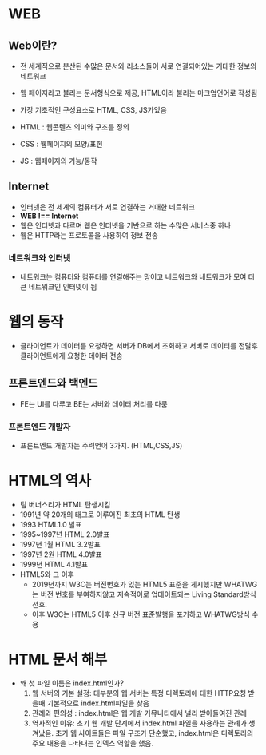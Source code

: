 # WEB

## Web이란?

- 전 세계적으로 분산된 수많은 문서와 리소스들이 서로 연결되어있는 거대한 정보의 네트워크
- 웹 페이지라고 불리는 문서형식으로 제공, HTML이라 불리는 마크업언어로 작성됨
- 가장 기초적인 구성요소로 HTML, CSS, JS가있음

- HTML : 웹콘텐츠 의미와 구조를 정의
- CSS : 웹페이지의 모양/표현
- JS : 웹페이지의 기능/동작

## Internet

- 인터넷은 전 세계의 컴퓨터가 서로 연결하는 거대한 네트워크
- **WEB !== Internet**
- 웹은 인터넷과 다르며 웹은 인터넷을 기반으로 하는 수많은 서비스중 하나
- 웹은 HTTP라는 프로토콜을 사용하여 정보 전송

### 네트워크와 인터넷

- 네트워크는 컴퓨터와 컴퓨터를 연결해주는 망이고 네트워크와 네트워크가 모여 더 큰 네트워크인 인터넷이 됨

# 웹의 동작

- 클라이언트가 데이터를 요청하면 서버가 DB에서 조회하고 서버로 데이터를 전달후 클라이언트에게 요청한 데이터 전송

## 프론트엔드와 백엔드

- FE는 UI를 다루고 BE는 서버와 데이터 처리를 다룸

### 프론트엔드 개발자

- 프론트엔드 개발자는 주력언어 3가지. (HTML,CSS,JS)

# HTML의 역사

- 팀 버너스리가 HTML 탄생시킴
- 1991년 약 20개의 태그로 이루어진 최초의 HTML 탄생
- 1993 HTML1.0 발표
- 1995~1997년 HTML 2.0발표
- 1997년 1월 HTML 3.2발표
- 1997년 2원 HTML 4.0발표
- 1999년 HTML 4.1발표
- HTML5와 그 이후
  - 2019년까지 W3C는 버전번호가 있는 HTML5 표준을 게시했지만 WHATWG는 버전 번호를 부여하지않고 지속적이로 업데이트되는 Living Standard방식 선호.
  - 이후 W3C는 HTML5 이후 신규 버전 표준발행을 포기하고 WHATWG방식 수용

# HTML 문서 해부

- 왜 첫 파일 이름은 index.html인가?
  1. 웹 서버의 기본 설정: 대부분의 웹 서버는 특정 디렉토리에 대한 HTTP요청 받을때 기본적으로 index.html파일을 찾음
  2. 관례와 편의성 : index.html은 웹 개발 커뮤니티에서 널리 받아들여진 관례
  3. 역사적인 이유: 초기 웹 개발 단계에서 index.html 파일을 사용하는 관례가 생겨났음. 초기 웹 사이트들은 파일 구조가 단순했고, index.html은 디렉토리의 주요 내용을 나타내는 인덱스 역할을 했음.
